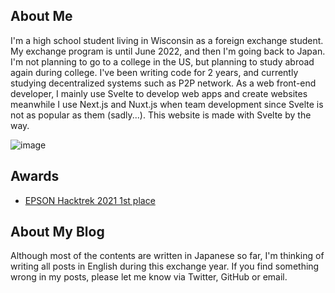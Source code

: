 ## About Me
I'm a high school student living in Wisconsin as a foreign exchange student. My exchange program is until June 2022, and then I'm going back to Japan. I'm not planning to go to a college in the US, but planning to study abroad again during college.
I've been writing code for 2 years, and currently studying decentralized systems such as P2P network.
As a web front-end developer, I mainly use Svelte to develop web apps and create websites meanwhile I use Next.js and Nuxt.js when team development since Svelte is not as popular as them (sadly...). This website is made with Svelte by the way.

![image](/media/golf.jpg)

## Awards
- [EPSON Hacktrek 2021 1st place](https://openinnovation.epson.com/en/topics/20210826_2/)

## About My Blog
Although most of the contents are written in Japanese so far, I'm thinking of writing all posts in English during this exchange year. If you find something wrong in my posts, please let me know via Twitter, GitHub or email.
